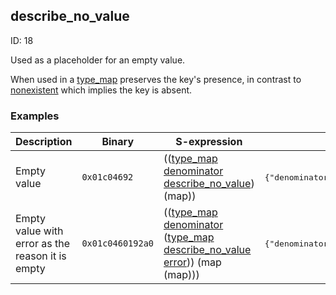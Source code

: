## describe_no_value

ID: 18

Used as a placeholder for an empty value.

When used in a [type_map](./type_map.md) preserves the key's presence, in contrast to [nonexistent](./nonexistent.md) which implies the key is absent.

### Examples

| Description | Binary | S-expression | Unpacked |
|----|----|----|----|
| Empty value | `0x01c04692` | (([type_map](./type_map.md) [denominator](./denominator.md) [describe_no_value](./describe_no_value.md)) (map)) | <pre>{"denominator":"describe_no_value"}</pre> |
| Empty value with error as the reason it is empty | `0x01c0460192a0` | (([type_map](./type_map.md) [denominator](./denominator.md) ([type_map](./type_map.md) [describe_no_value](./describe_no_value.md) [error](./error.md))) (map (map))) | <pre>{"denominator":{"describe_no_value":"error"}}</pre> |